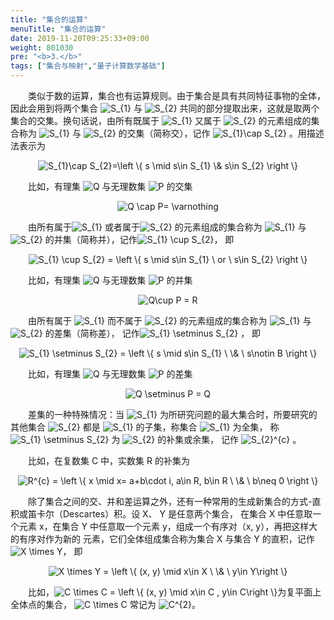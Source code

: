 ```yaml
---
title: "集合的运算"
menuTitle: "集合的运算"
date: 2019-11-20T09:25:33+09:00
weight: 801030
pre: "<b>3.</b>"
tags: ["集合与映射","量子计算数学基础"]
---
```


&emsp;&emsp;类似于数的运算，集合也有运算规则。由于集合是具有共同特征事物的全体，因此会用到将两个集合
<img src="https://latex.codecogs.com/gif.latex?\dpi{120}&space;S_{1}" title="S_{1}" style="margin: auto; display: inline;"/> 与
<img src="https://latex.codecogs.com/gif.latex?\dpi{120}&space;S_{2}" title="S_{2}" style="margin: auto; display: inline;"/>
共同的部分提取出来，这就是取两个集合的交集。换句话说，由所有既属于
<img src="https://latex.codecogs.com/gif.latex?\dpi{120}&space;S_{1}" title="S_{1}" style="margin: auto; display: inline;"/> 又属于
<img src="https://latex.codecogs.com/gif.latex?\dpi{120}&space;S_{2}" title="S_{2}" style="margin: auto; display: inline;"/>
的元素组成的集合称为
<img src="https://latex.codecogs.com/gif.latex?\dpi{120}&space;S_{1}" title="S_{1}" style="margin: auto; display: inline;"/> 与
<img src="https://latex.codecogs.com/gif.latex?\dpi{120}&space;S_{2}" title="S_{2}" style="margin: auto; display: inline;"/>
的交集（简称交），记作
<img src="https://latex.codecogs.com/gif.latex?\dpi{120}&space;S_{1}\cap&space;S_{2}" title="S_{1}\cap S_{2}" style="margin: auto; display: inline;"/>
。用描述法表示为

<div align=center>
<img src="https://latex.codecogs.com/gif.latex?\dpi{120}&space;S_{1}\cap&space;S_{2}=\left&space;\{&space;s&space;\mid&space;s\in&space;S_{1}&space;\&&space;s\in&space;S_{2}&space;\right&space;\}" title="S_{1}\cap S_{2}=\left \{ s \mid s\in S_{1} \& s\in S_{2} \right \}" />
</div>

&emsp;&emsp;比如，有理集 <img src="https://latex.codecogs.com/gif.latex?Q" title="Q" style="margin: auto; display: inline;"/> 
与无理数集 <img src="https://latex.codecogs.com/gif.latex?P" title="P" style="margin: auto; display: inline;"/> 的交集

<div align=center>
<img src="https://latex.codecogs.com/gif.latex?\dpi{120}&space;Q&space;\cap&space;P=&space;\varnothing" title="Q \cap P= \varnothing" />
</div>

&emsp;&emsp;由所有属于<img src="https://latex.codecogs.com/gif.latex?\dpi{120}&space;S_{1}" title="S_{1}" style="margin: auto; display: inline;"/>
或者属于<img src="https://latex.codecogs.com/gif.latex?\dpi{120}&space;S_{2}" title="S_{2}" style="margin: auto; display: inline;"/>
的元素组成的集合称为 <img src="https://latex.codecogs.com/gif.latex?\dpi{120}&space;S_{1}" title="S_{1}" style="margin: auto; display: inline;"/> 
与 <img src="https://latex.codecogs.com/gif.latex?\dpi{120}&space;S_{2}" title="S_{2}" style="margin: auto; display: inline;"/>
的并集（简称并），记作<img src="https://latex.codecogs.com/gif.latex?S_{1}&space;\cup&space;S_{2}" title="S_{1} \cup S_{2}" style="margin: auto; display: inline;"/>， 
即

<div align=center>
<img src="https://latex.codecogs.com/gif.latex?\dpi{120}&space;S_{1}&space;\cup&space;S_{2}&space;=&space;\left&space;\{&space;s&space;\mid&space;s\in&space;S_{1}&space;\&space;or&space;\&space;s\in&space;S_{2}&space;\right&space;\}" title="S_{1} \cup S_{2} = \left \{ s \mid s\in S_{1} \ or \ s\in S_{2} \right \}" />
</div>

&emsp;&emsp;比如，有理集 <img src="https://latex.codecogs.com/gif.latex?Q" title="Q" style="margin: auto; display: inline;"/> 
与无理数集 <img src="https://latex.codecogs.com/gif.latex?P" title="P" style="margin: auto; display: inline;"/> 的并集

<div align=center>
<img src="https://latex.codecogs.com/gif.latex?\dpi{120}&space;Q\cup&space;P&space;=&space;R" title="Q\cup P = R" />
</div>

&emsp;&emsp;由所有属于 <img src="https://latex.codecogs.com/gif.latex?\dpi{120}&space;S_{1}" title="S_{1}" style="margin: auto; display: inline;"/> 
而不属于 <img src="https://latex.codecogs.com/gif.latex?\dpi{120}&space;S_{2}" title="S_{2}" style="margin: auto; display: inline;"/>
的元素组成的集合称为 <img src="https://latex.codecogs.com/gif.latex?\dpi{120}&space;S_{1}" title="S_{1}" style="margin: auto; display: inline;"/> 
与 <img src="https://latex.codecogs.com/gif.latex?\dpi{120}&space;S_{2}" title="S_{2}" style="margin: auto; display: inline;"/> 的差集（简称差），
记作<img src="https://latex.codecogs.com/gif.latex?S_{1}&space;\setminus&space;S_{2}" title="S_{1} \setminus S_{2}" style="margin: auto; display: inline;"/> ， 即

<div align=center>
<img src="https://latex.codecogs.com/gif.latex?\dpi{120}&space;S_{1}&space;\setminus&space;S_{2}&space;=&space;\left&space;\{&space;s&space;\mid&space;s\in&space;S_{1}&space;\&space;\&&space;\&space;s\notin&space;B&space;\right&space;\}" title="S_{1} \setminus S_{2} = \left \{ s \mid s\in S_{1} \ \& \ s\notin B \right \}" />
</div>

&emsp;&emsp;比如，有理集 <img src="https://latex.codecogs.com/gif.latex?Q" title="Q" style="margin: auto; display: inline;"/> 
与无理数集 <img src="https://latex.codecogs.com/gif.latex?P" title="P" style="margin: auto; display: inline;"/> 的差集

<div align=center>
<img src="https://latex.codecogs.com/gif.latex?\dpi{120}&space;Q&space;\setminus&space;P&space;=&space;Q" title="Q \setminus P = Q" />
</div>

&emsp;&emsp;差集的一种特殊情况：当 <img src="https://latex.codecogs.com/gif.latex?\dpi{120}&space;S_{1}" title="S_{1}" style="margin: auto; display: inline;"/> 
为所研究问题的最大集合时，所要研究的其他集合
<img src="https://latex.codecogs.com/gif.latex?\dpi{120}&space;S_{2}" title="S_{2}" style="margin: auto; display: inline;"/> 
都是 <img src="https://latex.codecogs.com/gif.latex?\dpi{120}&space;S_{1}" title="S_{1}" style="margin: auto; display: inline;"/> 的子集，称集合
<img src="https://latex.codecogs.com/gif.latex?\dpi{120}&space;S_{1}" title="S_{1}" style="margin: auto; display: inline;"/> 为全集， 
称 <img src="https://latex.codecogs.com/gif.latex?S_{1}&space;\setminus&space;S_{2}" title="S_{1} \setminus S_{2}" style="margin: auto; display: inline;"/>
为 <img src="https://latex.codecogs.com/gif.latex?\dpi{120}&space;S_{2}" title="S_{2}" style="margin: auto; display: inline;"/> 的补集或余集， 
记作 <img src="https://latex.codecogs.com/gif.latex?S_{2}^{c}" title="S_{2}^{c}" style="margin: auto; display: inline;"/> 。

&emsp;&emsp;比如，在复数集 C 中，实数集 R 的补集为

<div align=center>
<img src="https://latex.codecogs.com/gif.latex?\dpi{120}&space;R^{c}&space;=&space;\left&space;\{&space;x&space;\mid&space;x=&space;a&plus;b\cdot&space;i,&space;a\in&space;R,&space;b\in&space;R&space;\&space;\&&space;\&space;b\neq&space;0&space;\right&space;\}" title="R^{c} = \left \{ x \mid x= a+b\cdot i, a\in R, b\in R \ \& \ b\neq 0 \right \}" />
</div>

&emsp;&emsp;除了集合之间的交、并和差运算之外，还有一种常用的生成新集合的方式-直积或笛卡尔（Descartes）积。设 X、 Y 是任意两个集合， 在集合 X 中任意取一个元素 x，在集合 Y 中任意取一个元素 y，组成一个有序对（x, y），再把这样大的有序对作为新的
元素，它们全体组成集合称为集合 X 与集合 Y 的直积，记作 <img src="https://latex.codecogs.com/gif.latex?X&space;\times&space;Y" title="X \times Y" style="margin: auto; display: inline;"/>， 即

<div align=center>
<img src="https://latex.codecogs.com/gif.latex?\dpi{120}&space;X&space;\times&space;Y&space;=&space;\left&space;\{&space;(x,&space;y)&space;\mid&space;x\in&space;X&space;\&space;\&&space;\&space;y\in&space;Y\right&space;\}" title="X \times Y = \left \{ (x, y) \mid x\in X \ \& \ y\in Y\right \}" />
</div>

&emsp;&emsp;比如，<img src="https://latex.codecogs.com/gif.latex?C&space;\times&space;C&space;=&space;\left&space;\{&space;(x,&space;y)&space;\mid&space;x\in&space;C&space;,&space;y\in&space;C\right&space;\}" title="C \times C = \left \{ (x, y) \mid x\in C , y\in C\right \}" style="margin: auto; display: inline;"/>为复平面上全体点的集合，
<img src="https://latex.codecogs.com/gif.latex?C&space;\times&space;C" title="C \times C" style="margin: auto; display: inline;"/> 常记为 <img src="https://latex.codecogs.com/gif.latex?C^{2}" title="C^{2}" style="margin: auto; display: inline;"/>。